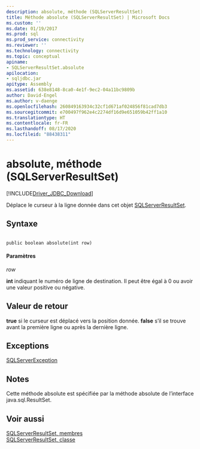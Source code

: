 ```yaml
---
description: absolute, méthode (SQLServerResultSet)
title: Méthode absolute (SQLServerResultSet) | Microsoft Docs
ms.custom: ''
ms.date: 01/19/2017
ms.prod: sql
ms.prod_service: connectivity
ms.reviewer: ''
ms.technology: connectivity
ms.topic: conceptual
apiname:
- SQLServerResultSet.absolute
apilocation:
- sqljdbc.jar
apitype: Assembly
ms.assetid: 638e8148-8ca0-4e1f-9ec2-04a11bc9809b
author: David-Engel
ms.author: v-daenge
ms.openlocfilehash: 260849163934c32cf1d671af024856f81cad7db3
ms.sourcegitcommit: e700497f962e4c2274df16d9e651059b42ff1a10
ms.translationtype: HT
ms.contentlocale: fr-FR
ms.lasthandoff: 08/17/2020
ms.locfileid: "88438311"
---
```

# <a name="absolute-method-sqlserverresultset"></a>absolute, méthode (SQLServerResultSet)
[!INCLUDE[Driver_JDBC_Download](../../../includes/driver_jdbc_download.md)]

  Déplace le curseur à la ligne donnée dans cet objet [SQLServerResultSet](../../../connect/jdbc/reference/sqlserverresultset-class.md).  
  
## <a name="syntax"></a>Syntaxe  
  
```  
  
public boolean absolute(int row)  
```  
  
#### <a name="parameters"></a>Paramètres  
 *row*  
  
 **int** indiquant le numéro de ligne de destination. Il peut être égal à 0 ou avoir une valeur positive ou négative.  
  
## <a name="return-value"></a>Valeur de retour  
 **true** si le curseur est déplacé vers la position donnée. **false** s’il se trouve avant la première ligne ou après la dernière ligne.  
  
## <a name="exceptions"></a>Exceptions  
 [SQLServerException](../../../connect/jdbc/reference/sqlserverexception-class.md)  
  
## <a name="remarks"></a>Notes  
 Cette méthode absolute est spécifiée par la méthode absolute de l’interface java.sql.ResultSet.  
  
## <a name="see-also"></a>Voir aussi  
 [SQLServerResultSet, membres](../../../connect/jdbc/reference/sqlserverresultset-members.md)   
 [SQLServerResultSet, classe](../../../connect/jdbc/reference/sqlserverresultset-class.md)  
  
  
